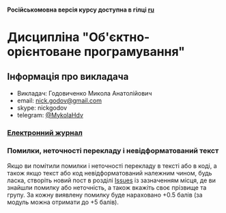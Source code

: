 #### Російськомовна версія курсу доступна в гілці [ru](https://github.com/MykolaHodovychenko/oop/tree/ru)

# Дисципліна "Об'єктно-орієнтоване програмування"

## Інформація про викладача
- Викладач: Годовиченко Микола Анатолійович
- email: nick.godov@gmail.com
- skype: nickgodov
- telegram: [@MykolaHdv](https://t.me/MykolaHdv)

### [Електронний журнал](http://opu.ua)

### Помилки, неточності перекладу і невідформатований текст

Якщо ви помітили помилки і неточності перекладу в тексті або в коді, а також якщо текст або код невідформатований належним чином, будь ласка, створіть новий пост в розділі [Issues](https://github.com/MykolaHodovychenko/oop/issues) із зазначенням місця, де ви знайшли помилку або неточність, а також вкажіть своє прізвище та групу. За кожну виявлену помилку буде нараховано +0.5 балів (за модуль можна отримати до +5 балів).

